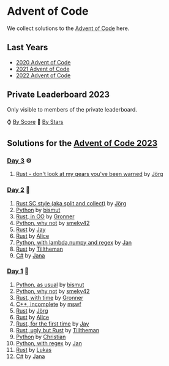 # Advent of Code

We collect solutions to the [Advent of Code](https://adventofcode.com/) here.

## Last Years

- [2020 Advent of Code](2020.md)
- [2021 Advent of Code](2021.md)
- [2022 Advent of Code](2022.md)

## Private Leaderboard 2023

Only visible to members of the private leaderboard.

⌚ [By Score](https://adventofcode.com/2023/leaderboard/private/view/635843?order=local_score)
🌟 [By Stars](https://adventofcode.com/2023/leaderboard/private/view/635843?order=stars)

## Solutions for the [Advent of Code 2023](https://adventofcode.com/2023)

### [Day 3](https://adventofcode.com/2023/day/3) ⚙

1. [Rust - don't look at my gears you've been warned](https://github.com/jgpr-code/aoc/blob/main/2023/rust/src/day03/mod.rs) by [Jörg]

### [Day 2](https://adventofcode.com/2023/day/2) 🧊

1. [Rust SC style (aka split and collect)](https://github.com/jgpr-code/aoc/blob/main/2023/rust/src/day02/mod.rs) by [Jörg]
2. [Python](https://github.com/bismuts-werkeleien/AoC_2023/blob/master/day02/day02.py) by [bismut]
3. [Rust, in OO](https://github.com/Gronner/aoc-2023/blob/main/src/day2/mod.rs) by [Gronner]
4. [Python, why not](https://github.com/smeky42/adventOfCode2023/blob/main/day02/day02.py) by [smeky42]
5. [Rust](https://github.com/Scyak/aoc-2023/blob/main/src/day02/mod.rs) by [Jay]
6. [Rust](https://github.com/MP-StefanKraus/aoc-2023/blob/main/src/02/main.rs) by [Alice]
7. [Python, with lambda,numpy and regex](https://github.com/JanUrf/AoC_2023/blob/master/day2/CubeConundrum.py) by [Jan]
8. [Rust](https://github.com/Tilltheman/AoC23/blob/main/src/two/mod.rs) by [Tilltheman]
9. [C#](https://github.com/jana-tuerlich/AoC23/blob/main/AdventOfCode%202/Program.cs) by [Jana]

### [Day 1](https://adventofcode.com/2023/day/1) 🧝

1. [Python, as usual](https://github.com/bismuts-werkeleien/AoC_2023/blob/master/day01/day01.py) by [bismut]
2. [Python, why not](https://github.com/smeky42/adventOfCode2023/blob/main/day01/day01.py) by [smeky42]
3. [Rust, with time](https://github.com/Gronner/aoc-2023/blob/main/src/day1/mod.rs) by [Gronner]
4. [C++, incomplete](https://github.com/Duthlet/Advent-of-Code-2023/blob/master/day_01/main.cpp) by [mswf]
5. [Rust](https://github.com/jgpr-code/aoc/blob/main/2023/rust/src/day01/mod.rs) by [Jörg]
6. [Rust](https://github.com/MP-StefanKraus/aoc-2023/blob/main/src/01/main.rs) by [Alice]
7. [Rust, for the first time](https://github.com/Scyak/aoc-2023/blob/main/src/day01/mod.rs) by [Jay]
8. [Rust, ugly but Rust](https://github.com/Tilltheman/AoC23/blob/main/src/one/mod.rs) by [Tilltheman]
9. [Python](https://github.com/HoffmannChristian/adventofcode/blob/main/2023/advent_of_code_2023.ipynb) by [Christian]
10. [Python, with regex](https://github.com/JanUrf/AoC_2023/blob/master/day1/trebuchet.py) by [Jan]
11. [Rust](https://code.methodpark.de/lsbn/aoc23/-/blob/master/day1.rs) by [Lukas]
12. [C#](https://github.com/jana-tuerlich/AoC23/blob/main/AdventOfCode%201/Program.cs) by [Jana]

[Alice]: https://github.com/MP-StefanKraus
[bismut]: https://github.com/bismuts-werkeleien
[Christian]: https://github.com/HoffmannChristian
[Gronner]: https://github.com/Gronner
[Jan]: https://github.com/JanUrf
[Jay]: https://github.com/Scyak
[Jörg]: https://github.com/jgpr-code/
[mswf]: https://github.com/Duthlet/Advent-of-Code-2023
[smeky42]: https://github.com/smeky42/
[Tilltheman]: https://github.com/Tilltheman
[Lukas]: https://github.com/k00mi
[Jana]: https://github.com/jana-tuerlich
